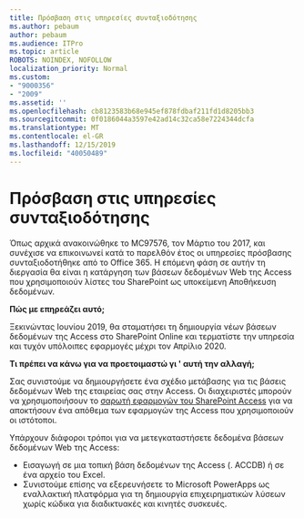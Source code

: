 ```yaml
---
title: Πρόσβαση στις υπηρεσίες συνταξιοδότησης
ms.author: pebaum
author: pebaum
ms.audience: ITPro
ms.topic: article
ROBOTS: NOINDEX, NOFOLLOW
localization_priority: Normal
ms.custom:
- "9000356"
- "2009"
ms.assetid: ''
ms.openlocfilehash: cb8123583b68e945ef878fdbaf211fd1d8205bb3
ms.sourcegitcommit: 0f0186044a3597e42ad14c32ca58e7224344dcfa
ms.translationtype: MT
ms.contentlocale: el-GR
ms.lasthandoff: 12/15/2019
ms.locfileid: "40050489"
---
```

# <a name="access-services-retirement"></a>Πρόσβαση στις υπηρεσίες συνταξιοδότησης

Όπως αρχικά ανακοινώθηκε το MC97576, τον Μάρτιο του 2017, και συνέχισε να επικοινωνεί κατά το παρελθόν έτος οι υπηρεσίες πρόσβασης συνταξιοδοτήθηκε από το Office 365. Η επόμενη φάση σε αυτήν τη διεργασία θα είναι η κατάργηση των βάσεων δεδομένων Web της Access που χρησιμοποιούν λίστες του SharePoint ως υποκείμενη Αποθήκευση δεδομένων.

**Πώς με επηρεάζει αυτό;**

Ξεκινώντας Ιουνίου 2019, θα σταματήσει τη δημιουργία νέων βάσεων δεδομένων της Access στο SharePoint Online και τερματίστε την υπηρεσία και τυχόν υπόλοιπες εφαρμογές μέχρι τον Απρίλιο 2020.

**Τι πρέπει να κάνω για να προετοιμαστώ γι ' αυτή την αλλαγή;**

Σας συνιστούμε να δημιουργήσετε ένα σχέδιο μετάβασης για τις βάσεις δεδομένων Web της εταιρείας σας στην Access. Οι διαχειριστές μπορούν να χρησιμοποιήσουν το [σαρωτή εφαρμογών του SharePoint Access](https://github.com/SharePoint/PnP-Tools/tree/master/Solutions/SharePoint.AccessApp.Scanner) για να αποκτήσουν ένα απόθεμα των εφαρμογών της Access που χρησιμοποιούν οι ιστότοποι.

Υπάρχουν διάφοροι τρόποι για να μετεγκαταστήσετε δεδομένα βάσεων δεδομένων Web της Access:

- Εισαγωγή σε μια τοπική βάση δεδομένων της Access (. ACCDB) ή σε ένα αρχείο του Excel.
- Συνιστούμε επίσης να εξερευνήσετε το Microsoft PowerApps ως εναλλακτική πλατφόρμα για τη δημιουργία επιχειρηματικών λύσεων χωρίς κώδικα για διαδικτυακές και κινητές συσκευές.